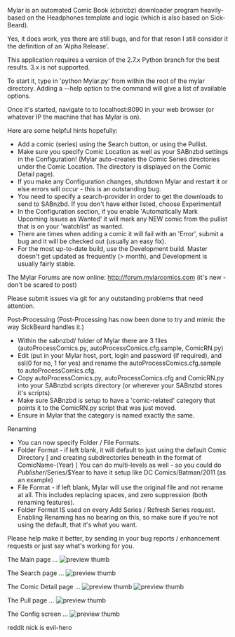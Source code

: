 Mylar is an automated Comic Book (cbr/cbz) downloader program heavily-based on the Headphones template and logic (which is also based on Sick-Beard).

Yes, it does work, yes there are still bugs, and for that reson I still consider it the definition of an 'Alpha Release'.

This application requires a version of the 2.7.x Python branch for the best results. 3.x is not supported.

To start it, type in 'python Mylar.py' from within the root of the mylar directory. Adding a --help option to the command will give a list of available options.

Once it's started, navigate to to localhost:8090 in your web browser (or whatever IP the machine that has Mylar is on).

Here are some helpful hints hopefully:
- Add a comic (series) using the Search button, or using the Pullist. 
- Make sure you specify Comic Location as well as your SABnzbd settings in the Configuration!
 (Mylar auto-creates the Comic Series directories under the Comic Location. The directory is displayed on the Comic Detail page).
- If you make any Configuration changes, shutdown Mylar and restart it or else errors will occur - this is an outstanding bug.
- You need to specify a search-provider in order to get the downloads to send to SABnzbd. If you don't have either listed, choose Experimental!
- In the Configuration section, if you enable 'Automatically Mark Upcoming Issues as Wanted' it will mark any NEW comic from the pullist that is on your 'watchlist' as wanted.
- There are times when adding a comic it will fail with an 'Error', submit a bug and it will be checked out (usually an easy fix).
- For the most up-to-date build, use the Development build. Master doesn't get updated as frequently (> month), and Development is usually fairly stable.

The Mylar Forums are now online: http://forum.mylarcomics.com   (it's new - don't be scared to post)

Please submit issues via git for any outstanding problems that need attention.

Post-Processing
 (Post-Processing has now been done to try and mimic the way SickBeard handles it.)

- Within the sabnzbd/ folder of Mylar there are 3 files (autoProcessComics.py, autoProcessComics.cfg.sample, ComicRN.py) 
- Edit (put in your Mylar host, port, login and password (if required), and ssl(0 for no, 1 for yes) and rename the autoProcessComics.cfg.sample to autoProcessComics.cfg. 
- Copy autoProcessComics.py, autoProcessComics.cfg and ComicRN.py into your SABnzbd scripts directory (or wherever your SABnzbd stores it's scripts).
- Make sure SABnzbd is setup to have a 'comic-related' category that points it to the ComicRN.py script that was just moved. 
- Ensure in Mylar that the category is named exactly the same.

Renaming
- You can now specify Folder / File Formats.
- Folder Format - if left blank, it will default to just using the default Comic Directory [ and creating subdirectories beneath in the format of ComicName-(Year) ]
  You can do multi-levels as well - so you could do $Publisher/$Series/$Year to have it setup like DC Comics/Batman/2011 (as an example)
- File Format - if left blank, Mylar will use the original file and not rename at all. This includes replacing spaces, and zero suppression (both renaming features).
- Folder Format IS used on every Add Series / Refresh Series request. Enabling Renaming has no bearing on this, so make sure if you're not using the default, that it's what you want.


Please help make it better, by sending in your bug reports / enhancement requests or just say what's working for you.

The Main page ...
![preview thumb](http://i.imgur.com/GLGMj.png)

The Search page ...
![preview thumb](http://i.imgur.com/EM21C.png)

The Comic Detail page ...
![preview thumb](http://i.imgur.com/6z5mH.png)
![preview thumb](http://i.imgur.com/ETuXp.png)

The Pull page ...
![preview thumb](http://i.imgur.com/VWTDQ.png)

The Config screen ...
![preview thumb](http://i.imgur.com/nQjIN.png)


reddit nick is evil-hero
